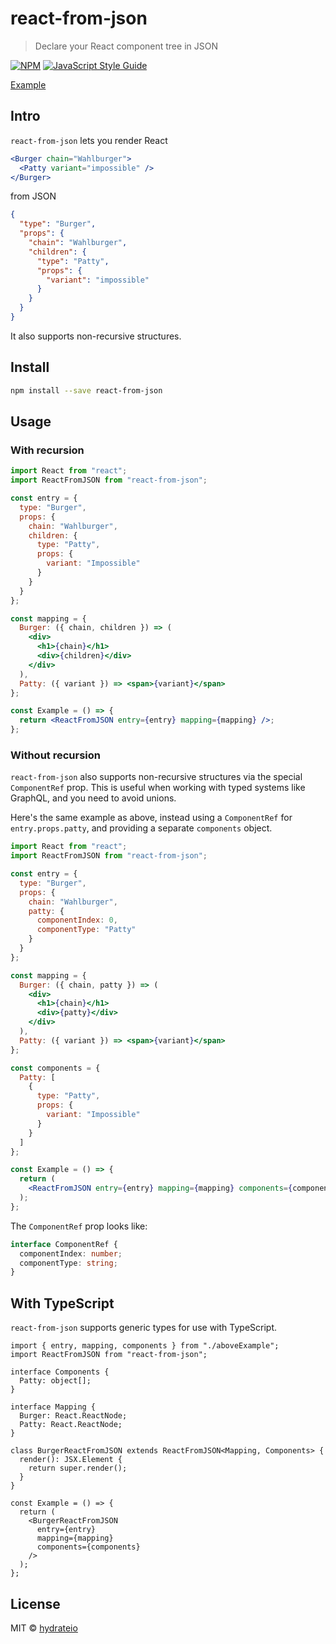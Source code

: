 # react-from-json

> Declare your React component tree in JSON

[![NPM](https://img.shields.io/npm/v/react-from-json.svg)](https://www.npmjs.com/package/react-from-json) [![JavaScript Style Guide](https://img.shields.io/badge/code_style-standard-brightgreen.svg)](https://standardjs.com)

[Example](http://hydrateio.github.io/react-from-json/)

## Intro

`react-from-json` lets you render React

```jsx
<Burger chain="Wahlburger">
  <Patty variant="impossible" />
</Burger>
```

from JSON

```json
{
  "type": "Burger",
  "props": {
    "chain": "Wahlburger",
    "children": {
      "type": "Patty",
      "props": {
        "variant": "impossible"
      }
    }
  }
}
```

It also supports non-recursive structures.

## Install

```bash
npm install --save react-from-json
```

## Usage

### With recursion

```jsx
import React from "react";
import ReactFromJSON from "react-from-json";

const entry = {
  type: "Burger",
  props: {
    chain: "Wahlburger",
    children: {
      type: "Patty",
      props: {
        variant: "Impossible"
      }
    }
  }
};

const mapping = {
  Burger: ({ chain, children }) => (
    <div>
      <h1>{chain}</h1>
      <div>{children}</div>
    </div>
  ),
  Patty: ({ variant }) => <span>{variant}</span>
};

const Example = () => {
  return <ReactFromJSON entry={entry} mapping={mapping} />;
};
```

### Without recursion

`react-from-json` also supports non-recursive structures via the special `ComponentRef` prop. This is useful when working with typed systems like GraphQL, and you need to avoid unions.

Here's the same example as above, instead using a `ComponentRef` for `entry.props.patty`, and providing a separate `components` object.

```jsx
import React from "react";
import ReactFromJSON from "react-from-json";

const entry = {
  type: "Burger",
  props: {
    chain: "Wahlburger",
    patty: {
      componentIndex: 0,
      componentType: "Patty"
    }
  }
};

const mapping = {
  Burger: ({ chain, patty }) => (
    <div>
      <h1>{chain}</h1>
      <div>{patty}</div>
    </div>
  ),
  Patty: ({ variant }) => <span>{variant}</span>
};

const components = {
  Patty: [
    {
      type: "Patty",
      props: {
        variant: "Impossible"
      }
    }
  ]
};

const Example = () => {
  return (
    <ReactFromJSON entry={entry} mapping={mapping} components={components} />
  );
};
```

The `ComponentRef` prop looks like:

```ts
interface ComponentRef {
  componentIndex: number;
  componentType: string;
}
```

## With TypeScript

`react-from-json` supports generic types for use with TypeScript.

```tsx
import { entry, mapping, components } from "./aboveExample";
import ReactFromJSON from "react-from-json";

interface Components {
  Patty: object[];
}

interface Mapping {
  Burger: React.ReactNode;
  Patty: React.ReactNode;
}

class BurgerReactFromJSON extends ReactFromJSON<Mapping, Components> {
  render(): JSX.Element {
    return super.render();
  }
}

const Example = () => {
  return (
    <BurgerReactFromJSON
      entry={entry}
      mapping={mapping}
      components={components}
    />
  );
};
```

## License

MIT © [hydrateio](https://github.com/hydrateio)
